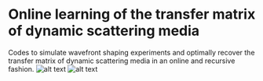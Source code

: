 # Online learning of the transfer matrix of dynamic scattering media
Codes to simulate wavefront shaping experiments and optimally recover the transfer matrix of dynamic scattering media in an online and recursive fashion.
![alt text](https://github.com/laboGigan/online_learning_TM/blob/main/pics/method_summary.png "summary")
![alt text](https://github.com/laboGigan/online_learning_TM/blob/main/pics/algo.png "summary")
